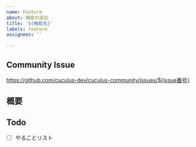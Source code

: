 ```yaml
---
name: Feature
about: 機能の追加
title: '${機能名}'
labels: feature
assignees: ''

---
```


## Community Issue
https://github.com/cuculus-dev/cuculus-community/issues/${issue番号}

## 概要

## Todo
- [ ] やることリスト
